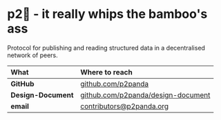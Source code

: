 # p2🐼 - it really whips the bamboo's ass

Protocol for publishing and reading structured data in a decentralised network of peers.

| What                | Where to reach                                                                   |
| :------------------ | :------------------------------------------------------------------------------- |
| **GitHub**          | [github.com/p2panda](https://github.com/p2panda)                                 |
| **Design-Document** | [github.com/p2panda/design-document](https://github.com/p2panda/design-document) |
| **email**           | [contributors@p2panda.org](mailto:contributors@p2panda.org)                      |
